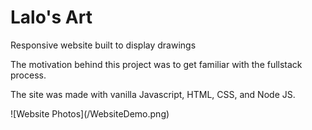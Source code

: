 # Lalo's Art
Responsive website built to display drawings
<p> The motivation behind this project was to get familiar with the fullstack process.</p>
<p> The site was made with vanilla Javascript, HTML, CSS, and Node JS.</p>
![Website Photos](/WebsiteDemo.png)
